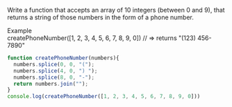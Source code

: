 Write a function that accepts an array of 10 integers (between 0 and 9), that returns a string of those numbers in the form of a phone number.  
  
Example  
createPhoneNumber([1, 2, 3, 4, 5, 6, 7, 8, 9, 0]) // => returns "(123) 456-7890"  
  

```js
function createPhoneNumber(numbers){
  numbers.splice(0, 0, "(");
  numbers.splice(4, 0, ") ");
  numbers.splice(8, 0, "-");
  return numbers.join("");
}
console.log(createPhoneNumber([1, 2, 3, 4, 5, 6, 7, 8, 9, 0]))
```
